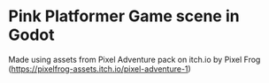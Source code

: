 # Pink Platformer Game scene in Godot

Made using assets from Pixel Adventure pack on itch.io by Pixel Frog (https://pixelfrog-assets.itch.io/pixel-adventure-1)
